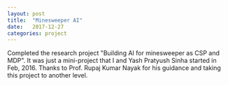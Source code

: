 ```yaml
---
layout: post
title:  "Minesweeper AI"
date:   2017-12-27
categories: project
---
```


Completed the research project "Building AI for minesweeper as CSP and MDP". It was just a mini-project that I and Yash Pratyush Sinha started in Feb, 2016. Thanks to Prof. Rupaj Kumar Nayak for his guidance and taking this project to another level.